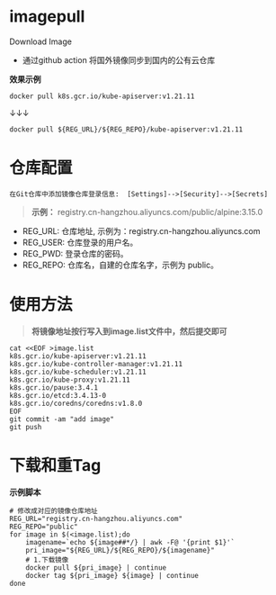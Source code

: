 # imagepull
Download Image
* 通过github action 将国外镜像同步到国内的公有云仓库

**效果示例**

`docker pull k8s.gcr.io/kube-apiserver:v1.21.11`  

↓↓↓

`docker pull ${REG_URL}/${REG_REPO}/kube-apiserver:v1.21.11`

# 仓库配置
`在Git仓库中添加镜像仓库登录信息: 
[Settings]-->[Security]-->[Secrets]`

> **示例：** registry.cn-hangzhou.aliyuncs.com/public/alpine:3.15.0
- REG_URL: 仓库地址, 示例为：registry.cn-hangzhou.aliyuncs.com
- REG_USER: 仓库登录的用户名。
- REG_PWD: 登录仓库的密码。
- REG_REPO: 仓库名，自建的仓库名字，示例为 public。

# 使用方法
> **将镜像地址按行写入到image.list文件中，然后提交即可**
```shell
cat <<EOF >image.list
k8s.gcr.io/kube-apiserver:v1.21.11
k8s.gcr.io/kube-controller-manager:v1.21.11
k8s.gcr.io/kube-scheduler:v1.21.11
k8s.gcr.io/kube-proxy:v1.21.11
k8s.gcr.io/pause:3.4.1
k8s.gcr.io/etcd:3.4.13-0
k8s.gcr.io/coredns/coredns:v1.8.0
EOF
git commit -am "add image"
git push
```

# 下载和重Tag
**示例脚本**
```shell
# 修改成对应的镜像仓库地址
REG_URL="registry.cn-hangzhou.aliyuncs.com"
REG_REPO="public"
for image in $(<image.list);do 
    imagename=`echo ${image##*/} | awk -F@ '{print $1}'`
    pri_image="${REG_URL}/${REG_REPO}/${imagename}"
    # 1.下载镜像
    docker pull ${pri_image} | continue
    docker tag ${pri_image} ${image} | continue
done 
```
